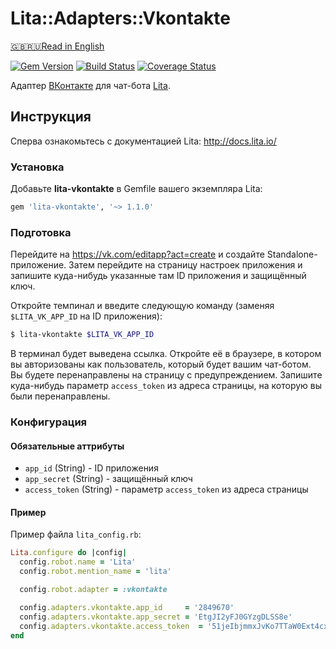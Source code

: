 Lita::Adapters::Vkontakte
=========================

[:gb::ru:Read in English](README.md)

[![Gem Version](https://badge.fury.io/rb/lita-vkontakte.svg)](http://badge.fury.io/rb/lita-vkontakte)
[![Build Status](https://travis-ci.org/braiden-vasco/lita-vkontakte.svg)](https://travis-ci.org/braiden-vasco/lita-vkontakte)
[![Coverage Status](https://coveralls.io/repos/braiden-vasco/lita-vkontakte/badge.svg)](https://coveralls.io/r/braiden-vasco/lita-vkontakte)

Адаптер [ВКонтакте](https://vk.com) для чат-бота [Lita](http://lita.io).

Инструкция
----------

Сперва ознакомьтесь с документацией Lita: http://docs.lita.io/

### Установка

Добавьте **lita-vkontakte** в Gemfile вашего экземпляра Lita:

```ruby
gem 'lita-vkontakte', '~> 1.1.0'
```

### Подготовка

Перейдите на https://vk.com/editapp?act=create и создайте Standalone-приложение.
Затем перейдите на страницу настроек приложения и запишите куда-нибудь
указанные там ID приложения и защищённый ключ.

Откройте темпинал и введите следующую команду
(заменяя `$LITA_VK_APP_ID` на ID приложения):

```sh
$ lita-vkontakte $LITA_VK_APP_ID
```

В терминал будет выведена ссылка. Откройте её в браузере, в котором вы
авторизованы как пользователь, который будет вашим чат-ботом.
Вы будете перенаправлены на страницу с предупреждением.
Запишите куда-нибудь параметр `access_token` из адреса страницы,
на которую вы были перенаправлены.

### Конфигурация

#### Обязательные аттрибуты

- `app_id` (String) - ID приложения
- `app_secret` (String) - защищённый ключ
- `access_token` (String) - параметр `access_token` из адреcа страницы

#### Пример

Пример файла `lita_config.rb`:

```ruby
Lita.configure do |config|
  config.robot.name = 'Lita'
  config.robot.mention_name = 'lita'

  config.robot.adapter = :vkontakte

  config.adapters.vkontakte.app_id     = '2849670'
  config.adapters.vkontakte.app_secret = 'EtgJI2yFJ0GYzgDLSS8e'
  config.adapters.vkontakte.access_token  = '51jeIbjmmxJvKo7TTaW0Ext4cx6ajonDIbEkSjFofh7boyxH27JcjKXMODwZTaOxLA1bQbRyY0CEUM2TrXGK6'
end
```
